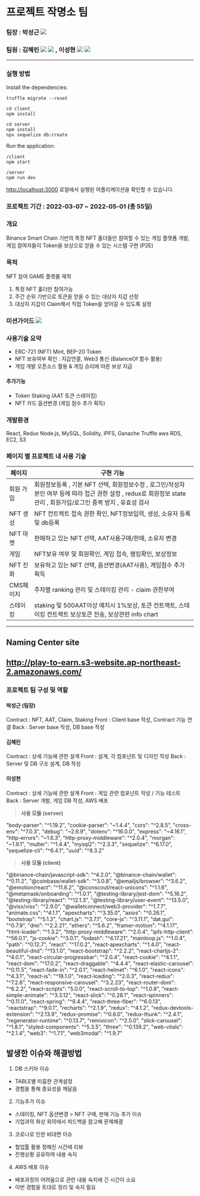 
# 프로젝트 작명소 팀

### 팀장 : 박성근 <a href="https://github.com/Mr-butter"><img src="https://img.shields.io/badge/GitHub-181717?style=flat-square&logo=GitHub&logoColor=white"/></a>
### 팀원 : 김혜린 <a href="https://github.com/Hyerin1208"><img src="https://img.shields.io/badge/GitHub-181717?style=flat-square&logo=GitHub&logoColor=white"/></a> <a href="https://plastic-yuzu-23a.notion.site/P2E-f7e3bc28fe3d4a919c706bdeecc407fe"><img src="https://img.shields.io/badge/Notion-000000?style=flat-square&logo=Notion&logoColor=white"/></a> , 이성현 <a href="https://github.com/coolmarvel"><img src="https://img.shields.io/badge/GitHub-181717?style=flat-square&logo=GitHub&logoColor=white"/></a> <a href="https://saranghaeo.tistory.com/"><img src="https://img.shields.io/badge/Notion-000000?style=flat-square&logo=Notion&logoColor=white"/></a>
---------------------------------------
### 실행 방법
Install the dependencies:
```
truffle migrate --reset
```

```
cd client
npm install
```

```
cd server
npm install
npx sequelize db:create
```

Run the application:
```
/client
npm start
```

```
/server
npm run dev
```

[http://localhost:3000](http://localhost:3000) 로컬에서 실행된 어플리케이션을 확인할 수 있습니다.

### 프로젝트 기간 : 2022-03-07 ~ 2022-05-01 (총 55일)

### 개요
Binance Smart Chain 기반의 특정 NFT 홀더들만 참여할 수 있는 게임 플랫폼 개발,
게임 참여자들이 Token을 보상으로 얻을 수 있는 시스템 구현 (P2E)

### 목적
NFT 참여 GAME 플랫폼 제작
1. 특정 NFT 홀더만 참여가능
2. 주간 순위 기반으로 토큰을 얻을 수 있는 대상자 지갑 선정
3. 대상자 지갑이 Claim해서 직접 Token을 얻어갈 수 있도록 설정

### 미션가이드  <a href="https://docs.google.com/document/d/108cG27YZFRMUc1oHWL6x_Ov6VffYk6qH/edit?usp=sharing&ouid=106272728987475253657&rtpof=true&sd=true"><img src="https://img.shields.io/badge/Google Drive-4285F4?style=flat-square&logo=Google Drive&logoColor=white"/></a>

### 사용기술 요약
- ERC-721 (NFT) Mint, BEP-20 Token
- NFT 보유여부 확인 : 지갑연결, Web3 통신 (BalanceOf 함수 활용)
- 게임 개발 오픈소스 활용 & 게임 승리에 따른 보상 지급

#### 추가기능
- Token Staking (AAT 토큰 스테이킹)
- NFT 카드 옵션변경 (게임 점수 추가 획득)


### 개발환경
React, Redux
Node.js, MySQL,
Solidity,
IPFS, Ganache Truffle
aws RDS, EC2, S3


### 페이지 별 프로젝트 내 사용 기술

|      페이지      | 구현 기능 |
--------|------------
회원 가입  | 회원정보등록 , 기본 NFT 선택, 회원정보수정 , 로그인/작성자 본인 여부 등에 따라 접근 권한 설정 , redux로 회원정보 state관리 , 회원가입/로그인 중복 방지 , 유효성 검사
NFT 생성 | NFT 컨트렉트 접속 권한 확인, NFT정보입력, 생성, 소유자 등록 및 db등록
NFT 마켓 | 판매하고 있는 NFT 선택, AAT사용구매/판매, 소유자 변경
게임 | NFT보유 여부 및 회원확인, 게임 접속, 랭킹확인, 보상정보
NFT 진화 | 보유하고 있는 NFT 선택, 옵션변경(AAT사용), 게임점수 추가 획득
CMS페이지 | 주차별 ranking 관리 및 스테이킹 관리 - claim 권한부여
스테이킹 | staking 및 500AAT이상 예치시 1%보상, 토큰 컨트랙트, 스테이킹 컨트랙트 보상토큰 전송, 보상관련 info chart 

---------------------------------------
## Naming Center site
http://play-to-earn.s3-website.ap-northeast-2.amazonaws.com/
---------------------------------------

### 프로젝트 팀 구성 및 역할
#### 박성근 (팀장)
Contract : NFT, AAT, Claim, Staking
Front : Client base 작성, Contract 기능 연결
Back : Server base 작성, DB base 작성

#### 김혜린
Contract : 상세 기능에 관한 설계
Front :  설계, 각 컴포넌트 및 디자인 작성
Back : Server 및 DB 구조 설계,  DB 작성

#### 이성현
Contract : 상세 기능에 관한 설계
Front :  게임 관련 컴포넌트 작성 / 기능 테스트
Back : Server 개발, 게임 DB 작성, AWS 배포

> **사용 모듈 (server)**

"body-parser": "^1.19.2", "cookie-parser": "~1.4.4", "cors": "^2.8.5", "cross-env": "^7.0.3", "debug": "~2.6.9", "dotenv": "^16.0.0", "express": "~4.16.1", "http-errors": "~1.6.3", "http-proxy-middleware": "^2.0.4", "morgan": "~1.9.1", "multer": "^1.4.4", "mysql2": "^2.3.3", "sequelize": "^6.17.0", "sequelize-cli": "^6.4.1", "uuid": "^8.3.2"

> **사용 모듈 (client)**

"@binance-chain/javascript-sdk": "^4.2.0", "@binance-chain/wallet": "^0.11.2", "@coinbase/wallet-sdk": "^3.0.8", "@emailjs/browser": "^3.6.2", "@emotion/react": "^11.8.2", "@iconscout/react-unicons": "^1.1.6", "@metamask/onboarding": "^1.0.1", "@testing-library/jest-dom": "^5.16.2", "@testing-library/react": "^12.1.3", "@testing-library/user-event": "^13.5.0", "@visx/visx": "^2.9.0", "@walletconnect/web3-provider": "^1.7.7", "animate.css": "^4.1.1", "apexcharts": "^3.35.0", "axios": "^0.26.1", "bootstrap": "^5.1.3", "chart.js": "^3.7.1", "core-js": "^3.11.1", "dat.gui": "^0.7.9", "drei": "^2.2.21", "ethers": "^5.6.2", "framer-motion": "^4.1.17", "html-loader": "^1.3.2", "http-proxy-middleware": "^2.0.4", "ipfs-http-client": "^56.0.1", "js-cookie": "^3.0.1", "lodash": "^4.17.21", "mainloop.js": "^1.0.4", "path": "^0.12.7", "react": "^17.0.2", "react-apexcharts": "^1.4.0", "react-beautiful-dnd": "^13.1.0", "react-bootstrap": "^2.2.2", "react-chartjs-2": "^4.0.1", "react-circular-progressbar": "^2.0.4", "react-cookie": "^4.1.1", "react-dom": "^17.0.2", "react-draggable": "^4.4.4", "react-elastic-carousel": "^0.11.5", "react-fade-in": "^2.0.1", "react-helmet": "^6.1.0", "react-icons": "^4.3.1", "react-is": "^18.1.0", "react-loading": "^2.0.3", "react-redux": "^7.2.6", "react-responsive-carousel": "^3.2.23", "react-router-dom": "^6.2.2", "react-scripts": "5.0.0", "react-scroll-to-top": "^1.0.8", "react-simple-animate": "^3.3.12", "react-slick": "^0.28.1", "react-spinners": "^0.11.0", "react-spring": "^9.4.4", "react-three-fiber": "^6.0.13", "reactstrap": "^9.0.1", "recharts": "^2.1.9", "redux": "^4.1.2", "redux-devtools-extension": "^2.13.9", "redux-promise": "^0.6.0", "redux-thunk": "^2.4.1", "regenerator-runtime": "^0.13.7", "remixicon": "^2.5.0", "slick-carousel": "^1.8.1", "styled-components": "^5.3.5", "three": "^0.139.2", "web-vitals": "^2.1.4", "web3": "^1.7.1", "web3modal": "^1.9.7"

## **발생한 이슈와 해결방법**

1.  DB 스키마 이슈

-   TABLE별 미흡한 관계설정
-   경험을 통해 중요성을 깨달음

2.  기능추가 이슈

-   스테이킹, NFT 옵션변경 > NFT 구매, 판매 기능 추가 이슈
-   기업과의 화상 회의에서 피드백을 참고해 문제해결

3.  코로나로 인한 비대면 이슈

-   협업툴 활용 정해진 시간에 리뷰
-   진행상황 공유하여 내용 숙지

4.  AWS 배포 이슈

-   배포과정의 어려움으로 관련 내용 숙지에 긴 시간이 소요
-   이번 경험을 토대로 정리 및 숙지 필요
